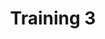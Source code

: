 ---
layout: training
permalink: /trainings/3/
title: 'Training 3'
objective: 'Create a new service - simple'
---